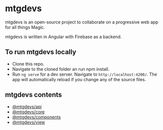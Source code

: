 # mtgdevs

mtgdevs is an open-source project to collaborate on a progressive web app for all things Magic.

mtgdevs is written in Angular with Firebase as a backend.

## To run mtgdevs locally

* Clone this repo.
* Navigate to the cloned folder an run npm install.
* Run `ng serve` for a dev server. Navigate to `http://localhost:4200/`. The app will automatically reload if you change any of the source files.


## mtgdevs contents
* [@mtgdevs/api](https://github.com/blidblid/mtgdevs/tree/master/src/lib/api/)
* [@mtgdevs/core](https://github.com/blidblid/mtgdevs/tree/master/src/lib/components/)
* [@mtgdevs/components](https://github.com/blidblid/mtgdevs/tree/master/src/lib/components/)
* [@mtgdevs/view](https://github.com/blidblid/mtgdevs/tree/master/src/app/views/)
